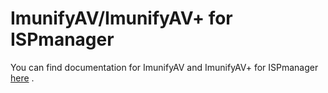 # ImunifyAV/ImunifyAV+ for ISPmanager


You can find documentation for ImunifyAV and ImunifyAV+ for ISPmanager [here](https://isp.revisium.com/) .


